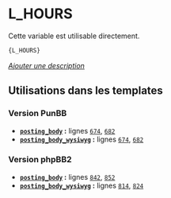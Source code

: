 # L_HOURS


Cette variable est utilisable directement.

```html
{L_HOURS}
```

[*Ajouter une description*](https://fa-tvars.appspot.com/var/L_HOURS)

## Utilisations dans les templates

### Version PunBB
* __[`posting_body`](../tpl/var/punbb/posting_body.md#readme) :__ lignes [`674`](../tpl/src/punbb/posting_body.tpl#L674), [`682`](../tpl/src/punbb/posting_body.tpl#L682)
* __[`posting_body_wysiwyg`](../tpl/var/punbb/posting_body_wysiwyg.md#readme) :__ lignes [`674`](../tpl/src/punbb/posting_body_wysiwyg.tpl#L674), [`682`](../tpl/src/punbb/posting_body_wysiwyg.tpl#L682)

### Version phpBB2
* __[`posting_body`](../tpl/var/subsilver/posting_body.md#readme) :__ lignes [`842`](../tpl/src/subsilver/posting_body.tpl#L842), [`852`](../tpl/src/subsilver/posting_body.tpl#L852)
* __[`posting_body_wysiwyg`](../tpl/var/subsilver/posting_body_wysiwyg.md#readme) :__ lignes [`814`](../tpl/src/subsilver/posting_body_wysiwyg.tpl#L814), [`824`](../tpl/src/subsilver/posting_body_wysiwyg.tpl#L824)